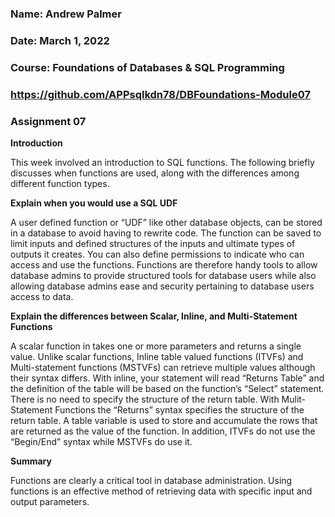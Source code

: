 ### Name:   Andrew Palmer 
### Date:   March 1, 2022
### Course: Foundations of Databases & SQL Programming
### https://github.com/APPsqlkdn78/DBFoundations-Module07

### Assignment 07

**Introduction**

This week involved an introduction to SQL functions. The following briefly discusses when functions are used, along with the differences among different function types. 

**Explain when you would use a SQL UDF**

A user defined function or “UDF” like other database objects, can be stored in a database to avoid having to rewrite code. The function can be saved to limit inputs and defined structures of the inputs and ultimate types of outputs it creates. You can also define permissions to indicate who can access and use the functions. Functions are therefore handy tools to allow database admins to provide structured tools for database users while also allowing database admins ease and security pertaining to database users access to data. 

**Explain the differences between Scalar, Inline, and Multi-Statement Functions**

A scalar function in takes one or more parameters and returns a single value. Unlike scalar functions, Inline table valued functions (ITVFs) and Multi-statement functions (MSTVFs) can retrieve multiple values although their syntax differs. With inline, your statement will read “Returns Table” and the definition of the table will be based on the function’s “Select” statement. There is no need to specify the structure of the return table. With Mulit-Statement Functions the “Returns” syntax specifies the structure of the return table. A table variable is used to store and accumulate the rows that are returned as the value of the function. In addition, ITVFs do not use the “Begin/End” syntax while MSTVFs do use it. 

**Summary**

Functions are clearly a critical tool in database administration. Using functions is an effective method of retrieving data with specific input and output parameters.
